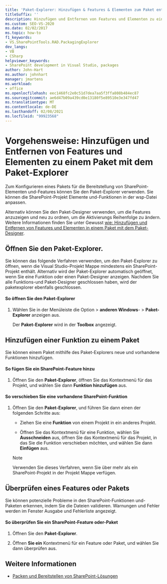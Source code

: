 ```yaml
---
title: 'Paket-Explorer: Hinzufügen & Features & Elementen zum Paket entfernen'
titleSuffix: ''
description: Hinzufügen und Entfernen von Features und Elementen zu einem SharePoint-Paket mithilfe des Paket-Explorers in Visual Studio.
ms.custom: SEO-VS-2020
ms.date: 02/02/2017
ms.topic: how-to
f1_keywords:
- VS.SharePointTools.RAD.PackagingExplorer
dev_langs:
- VB
- CSharp
helpviewer_keywords:
- SharePoint development in Visual Studio, packages
author: John-Hart
ms.author: johnhart
manager: jmartens
ms.workload:
- office
ms.openlocfilehash: eec1468fc2e0c51d7dea7aa5f3ffa808b484ec87
ms.sourcegitcommit: ae6d47b09a439cd0e13180f5e89510e3e347fd47
ms.translationtype: MT
ms.contentlocale: de-DE
ms.lasthandoff: 02/08/2021
ms.locfileid: "99923568"
---
```

# <a name="how-to-add-and-remove-features-and-items-to-a-package-by-using-the-packaging-explorer"></a>Vorgehensweise: Hinzufügen und Entfernen von Features und Elementen zu einem Paket mit dem Paket-Explorer
  Zum Konfigurieren eines Pakets für die Bereitstellung von SharePoint-Elementen und-Features können Sie den Paket-Explorer verwenden. Sie können die SharePoint-Projekt Elemente und-Funktionen in der wsp-Datei anpassen.

 Alternativ können Sie den Paket-Designer verwenden, um die Features anzuzeigen und neu zu ordnen, um die Aktivierungs Reihenfolge zu ändern. Weitere Informationen finden Sie unter Gewusst [wie: Hinzufügen und Entfernen von Features und Elementen in einem Paket mit dem Paket-Designer](../sharepoint/how-to-add-and-remove-features-and-items-to-a-package-by-using-the-package-designer.md).

## <a name="open-the-packaging-explorer"></a>Öffnen Sie den Paket-Explorer.
 Sie können das folgende Verfahren verwenden, um den Paket-Explorer zu öffnen, wenn die Visual Studio-Projekt Mappe mindestens ein SharePoint-Projekt enthält. Alternativ wird der Paket-Explorer automatisch geöffnet, wenn Sie eine Funktion oder einen Paket-Designer anzeigen. Nachdem Sie alle Funktions-und Paket-Designer geschlossen haben, wird der paketexplorer ebenfalls geschlossen.

#### <a name="to-open-the-packaging-explorer"></a>So öffnen Sie den Paket-Explorer

1. Wählen Sie in der Menüleiste die Option  >  **anderen Windows**-  >  **Paket-Explorer** anzeigen aus.

     Der **Paket-Explorer** wird in der **Toolbox** angezeigt.

## <a name="adding-a-feature-to-a-package"></a>Hinzufügen einer Funktion zu einem Paket
 Sie können einem Paket mithilfe des Paket-Explorers neue und vorhandene Funktionen hinzufügen.

#### <a name="to-add-a-sharepoint-feature"></a>So fügen Sie ein SharePoint-Feature hinzu

1. Öffnen Sie den **Paket-Explorer**, öffnen Sie das Kontextmenü für das Projekt, und wählen Sie dann **Funktion hinzufügen** aus.

#### <a name="to-move-an-existing-sharepoint-feature"></a>So verschieben Sie eine vorhandene SharePoint-Funktion

1. Öffnen Sie den **Paket-Explorer**, und führen Sie dann einen der folgenden Schritte aus:

    - Ziehen Sie eine **Funktion** von einem Projekt in ein anderes Projekt.

    - Öffnen Sie das Kontextmenü für eine Funktion, wählen Sie **Ausschneiden** aus, öffnen Sie das Kontextmenü für das Projekt, in das Sie die Funktion verschieben möchten, und wählen Sie dann **Einfügen** aus.

    > [!NOTE]
    > Verwenden Sie dieses Verfahren, wenn Sie über mehr als ein SharePoint-Projekt in der Projekt Mappe verfügen.

## <a name="validate-a-feature-or-package"></a>Überprüfen eines Features oder Pakets
 Sie können potenzielle Probleme in den SharePoint-Funktionen und-Paketen erkennen, indem Sie die Dateien validieren. Warnungen und Fehler werden im Fenster Ausgabe und Fehlerliste angezeigt.

#### <a name="to-validate-a-sharepoint-feature-or-package"></a>So überprüfen Sie ein SharePoint-Feature oder-Paket

1. Öffnen Sie den **Paket-Explorer**.

2. Öffnen **Sie ein** Kontextmenü für ein Feature oder Paket, und wählen Sie dann überprüfen aus.

## <a name="see-also"></a>Weitere Informationen
- [Packen und Bereitstellen von SharePoint-Lösungen](../sharepoint/packaging-and-deploying-sharepoint-solutions.md)
